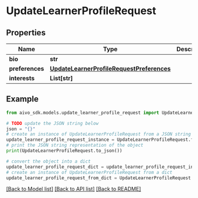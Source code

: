 # UpdateLearnerProfileRequest


## Properties

Name | Type | Description | Notes
------------ | ------------- | ------------- | -------------
**bio** | **str** |  | [optional] 
**preferences** | [**UpdateLearnerProfileRequestPreferences**](UpdateLearnerProfileRequestPreferences.md) |  | [optional] 
**interests** | **List[str]** |  | [optional] 

## Example

```python
from aivo_sdk.models.update_learner_profile_request import UpdateLearnerProfileRequest

# TODO update the JSON string below
json = "{}"
# create an instance of UpdateLearnerProfileRequest from a JSON string
update_learner_profile_request_instance = UpdateLearnerProfileRequest.from_json(json)
# print the JSON string representation of the object
print(UpdateLearnerProfileRequest.to_json())

# convert the object into a dict
update_learner_profile_request_dict = update_learner_profile_request_instance.to_dict()
# create an instance of UpdateLearnerProfileRequest from a dict
update_learner_profile_request_from_dict = UpdateLearnerProfileRequest.from_dict(update_learner_profile_request_dict)
```
[[Back to Model list]](../README.md#documentation-for-models) [[Back to API list]](../README.md#documentation-for-api-endpoints) [[Back to README]](../README.md)


